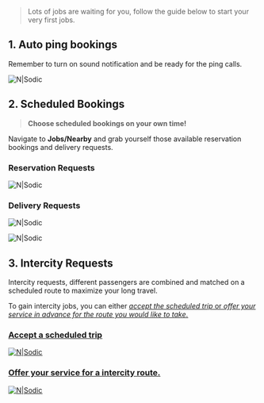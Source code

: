 > Lots of jobs are waiting for you, follow the guide below to start your very first jobs.

## 1. Auto ping bookings

Remember to turn on sound notification and be ready for the ping calls.

![N|Sodic](https://static-qup.s3-us-west-1.amazonaws.com/gif/driver-book-now.PNG)

## 2. Scheduled Bookings

> **Choose scheduled bookings on your own time!**

Navigate to **Jobs/Nearby** and grab yourself those available reservation bookings and delivery requests.

### Reservation Requests

![N|Sodic](https://static-qup.s3-us-west-1.amazonaws.com/gif/driver-book-later.PNG)

### Delivery Requests

![N|Sodic](https://static-qup.s3-us-west-1.amazonaws.com/gif/driver-delivery-1.PNG)

![N|Sodic](https://static-qup.s3-us-west-1.amazonaws.com/gif/driver-delivery-2.PNG)

## 3. Intercity Requests

Intercity requests, different passengers are combined and matched on a scheduled route to maximize your long travel. 

To gain intercity jobs, you can either <i><u>accept the scheduled trip</i><u/> or <i><u>offer your service in advance for the route you would like to take</i><u/>. 

### Accept a scheduled trip

![N|Sodic](https://static-qup.s3-us-west-1.amazonaws.com/gif/driver-intercity-1.png)

### Offer your service for a intercity route.

![N|Sodic](https://static-qup.s3-us-west-1.amazonaws.com/gif/driver-intercity-2.png)
